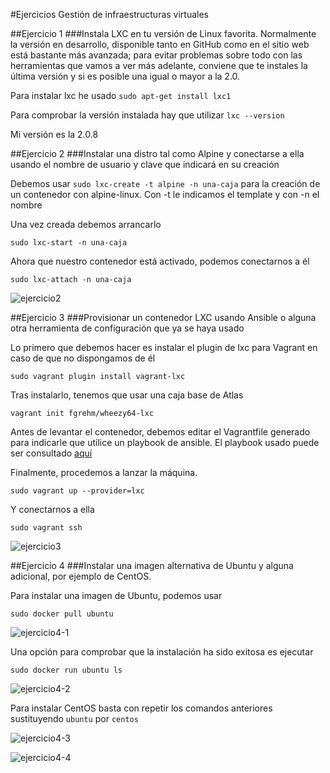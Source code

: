 #Ejercicios Gestión de infraestructuras virtuales

##Ejercicio 1
###Instala LXC en tu versión de Linux favorita. Normalmente la versión en desarrollo, disponible tanto en GitHub como en el sitio web está bastante más avanzada; para evitar problemas sobre todo con las herramientas que vamos a ver más adelante, conviene que te instales la última versión y si es posible una igual o mayor a la 2.0.

Para instalar lxc he usado `sudo apt-get install lxc1`

Para comprobar la versión instalada hay que utilizar `lxc --version`

Mi versión es la 2.0.8


##Ejercicio 2
###Instalar una distro tal como Alpine y conectarse a ella usando el nombre de usuario y clave que indicará en su creación

Debemos usar `sudo lxc-create -t alpine -n una-caja` para la creación de un contenedor con alpine-linux. Con -t le indicamos el template y con -n el nombre

Una vez creada debemos arrancarlo

`sudo lxc-start -n una-caja`

Ahora que nuestro contenedor está activado, podemos conectarnos a él

`sudo lxc-attach -n una-caja`

![ejercicio2]()

##Ejercicio 3
###Provisionar un contenedor LXC usando Ansible o alguna otra herramienta de configuración que ya se haya usado

Lo primero que debemos hacer es instalar el plugin de lxc para Vagrant en caso de que no dispongamos de él

`sudo vagrant plugin install vagrant-lxc`

Tras instalarlo, tenemos que usar una caja base de Atlas

`vagrant init fgrehm/wheezy64-lxc`

Antes de levantar el contenedor, debemos editar el Vagrantfile generado para indicarle que utilice un playbook de ansible. El playbook usado puede ser consultado [aquí](https://raw.githubusercontent.com/acasadoquijada/MyStudentBot/master/provision/ansible/playbook.yml)

Finalmente, procedemos a lanzar la máquina.

`sudo vagrant up --provider=lxc`

Y conectarnos a ella

`sudo vagrant ssh`

![ejercicio3]()

##Ejercicio 4
###Instalar una imagen alternativa de Ubuntu y alguna adicional, por ejemplo de CentOS.

Para instalar una imagen de Ubuntu, podemos usar

`sudo docker pull ubuntu`

![ejercicio4-1]()

Una opción para comprobar que la instalación ha sido exitosa es ejecutar

`sudo docker run ubuntu ls`

![ejercicio4-2]()

Para instalar CentOS basta con repetir los comandos anteriores sustituyendo `ubuntu` por `centos`

![ejercicio4-3]()

![ejercicio4-4]()







